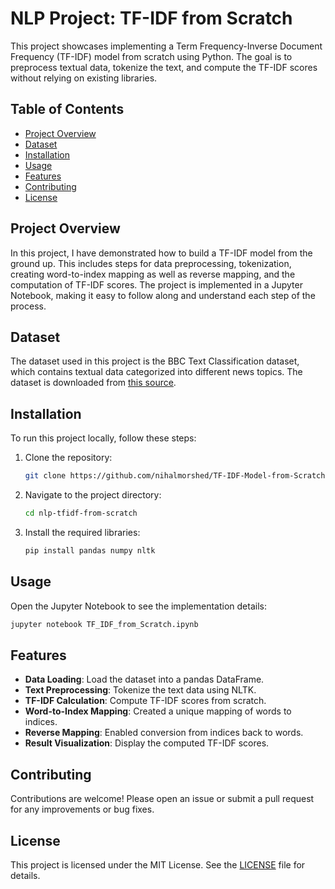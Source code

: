 
# NLP Project: TF-IDF from Scratch

This project showcases implementing a Term Frequency-Inverse Document Frequency (TF-IDF) model from scratch using Python. The goal is to preprocess textual data, tokenize the text, and compute the TF-IDF scores without relying on existing libraries.

## Table of Contents
- [Project Overview](#project-overview)
- [Dataset](#dataset)
- [Installation](#installation)
- [Usage](#usage)
- [Features](#features)
- [Contributing](#contributing)
- [License](#license)

## Project Overview

In this project, I have demonstrated how to build a TF-IDF model from the ground up. This includes steps for data preprocessing, tokenization, creating word-to-index mapping as well as reverse mapping, and the computation of TF-IDF scores. The project is implemented in a Jupyter Notebook, making it easy to follow along and understand each step of the process.

## Dataset

The dataset used in this project is the BBC Text Classification dataset, which contains textual data categorized into different news topics. The dataset is downloaded from [this source](https://www.kaggle.com/shivamkushwaha/bbc-full-text-document-classification).

## Installation

To run this project locally, follow these steps:

1. Clone the repository:
   ```bash
   git clone https://github.com/nihalmorshed/TF-IDF-Model-from-Scratch
   ```
2. Navigate to the project directory:
   ```bash
   cd nlp-tfidf-from-scratch
   ```
3. Install the required libraries:
   ```bash
   pip install pandas numpy nltk
   ```

## Usage

Open the Jupyter Notebook to see the implementation details:
```bash
jupyter notebook TF_IDF_from_Scratch.ipynb
```

## Features

- **Data Loading**: Load the dataset into a pandas DataFrame.
- **Text Preprocessing**: Tokenize the text data using NLTK.
- **TF-IDF Calculation**: Compute TF-IDF scores from scratch.
- **Word-to-Index Mapping**: Created a unique mapping of words to indices.
- **Reverse Mapping**: Enabled conversion from indices back to words.
- **Result Visualization**: Display the computed TF-IDF scores.

## Contributing

Contributions are welcome! Please open an issue or submit a pull request for any improvements or bug fixes.

## License

This project is licensed under the MIT License. See the [LICENSE](LICENSE) file for details.
